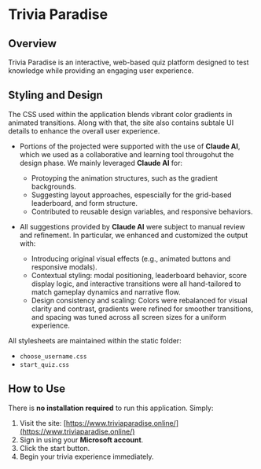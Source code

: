 # Trivia Paradise

## Overview

Trivia Paradise is an interactive, web-based quiz platform designed to test knowledge while providing an engaging user experience.

## Styling and Design 

The CSS used within the application blends vibrant color gradients in animated transitions. Along with that, the site also contains subtale UI details to enhance the overall user experience.

- Portions of the projected were supported with the use of **Claude AI**, which we used as a collaborative and learning tool througohut the design phase. We mainly leveraged **Claude AI** for: 
  - Protoyping the animation structures, such as the gradient backgrounds.
  - Suggesting layout approaches, espescially for the grid-based leaderboard, and form structure.
  - Contributed to reusable design variables, and responsive behaviors.

- All suggestions provided by **Claude AI** were subject to manual review and refinement. In particular, we enhanced and customized the output with:
  - Introducing original visual effects (e.g., animated buttons and responsive modals).
  - Contextual styling: modal positioning, leaderboard behavior, score display logic, and interactive transitions were all hand-tailored to match gameplay dynamics and narrative flow.
  - Design consistency and scaling: Colors were rebalanced for visual clarity and contrast, gradients were refined for smoother transitions, and spacing was tuned across all screen sizes for a uniform experience.

All stylesheets are maintained within the static folder:
- `choose_username.css`
- `start_quiz.css`

## How to Use

There is **no installation required** to run this application. Simply:

1. Visit the site: [https://www.triviaparadise.online/](https://www.triviaparadise.online/)
2. Sign in using your **Microsoft account**.
3. Click the start button.
4. Begin your trivia experience immediately.
